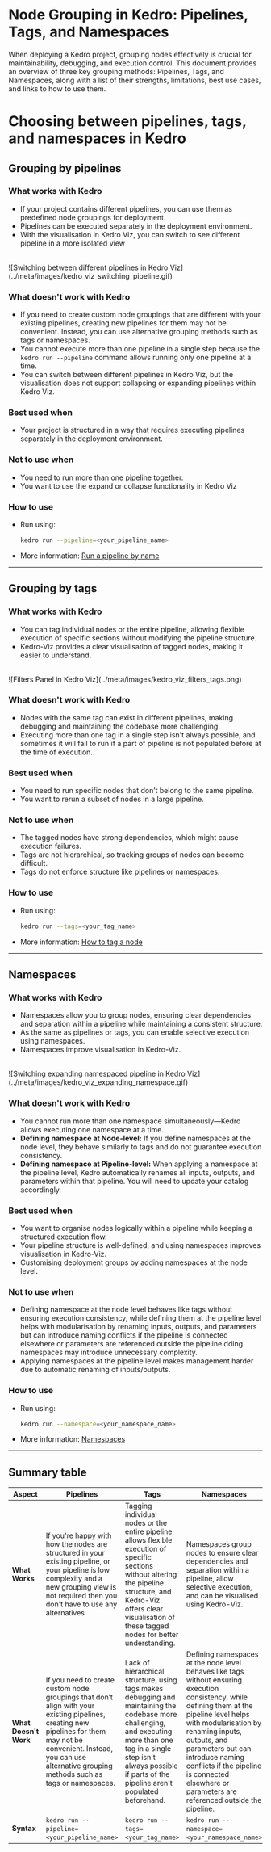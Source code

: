 # Node Grouping in Kedro: Pipelines, Tags, and Namespaces

When deploying a Kedro project, grouping nodes effectively is crucial for maintainability, debugging, and execution control. This document provides an overview of three key grouping methods: Pipelines, Tags, and Namespaces, along with a list of their strengths, limitations, best use cases, and links to how to use them.

# Choosing between pipelines, tags, and namespaces in Kedro

## Grouping by pipelines

### What works with Kedro
- If your project contains different pipelines, you can use them as predefined node groupings for deployment.
- Pipelines can be executed separately in the deployment environment.
- With the visualisation in Kedro Viz, you can switch to see different pipeline in a more isolated view
<br>
![Switching between different pipelines in Kedro Viz](../meta/images/kedro_viz_switching_pipeline.gif)

### What doesn't work with Kedro
- If you need to create custom node groupings that are different with your existing pipelines, creating new pipelines for them may not be convenient. Instead, you can use alternative grouping methods such as tags or namespaces.
- You cannot execute more than one pipeline in a single step because the `kedro run --pipeline` command allows running only one pipeline at a time.
- You can switch between different pipelines in Kedro Viz, but the visualisation does not support collapsing or expanding pipelines within Kedro Viz.

### Best used when
- Your project is structured in a way that requires executing pipelines separately in the deployment environment.

### Not to use when
- You need to run more than one pipeline together.
- You want to use the expand or collapse functionality in Kedro Viz

### How to use
- Run using:
  ```bash
  kedro run --pipeline=<your_pipeline_name>
  ```
- More information: [Run a pipeline by name](https://docs.kedro.org/en/stable/nodes_and_pipelines/run_a_pipeline.html#run-a-pipeline-by-name)

---

## Grouping by tags

### What works with Kedro
- You can tag individual nodes or the entire pipeline, allowing flexible execution of specific sections without modifying the pipeline structure.
- Kedro-Viz provides a clear visualisation of tagged nodes, making it easier to understand.
<br>
![Filters Panel in Kedro Viz](../meta/images/kedro_viz_filters_tags.png)

### What doesn't work with Kedro
- Nodes with the same tag can exist in different pipelines, making debugging and maintaining the codebase more challenging.
- Executing more than one tag in a single step isn't always possible, and sometimes it will fail to run if a part of pipeline is not populated before at the time of execution.

### Best used when
- You need to run specific nodes that don’t belong to the same pipeline.
- You want to rerun a subset of nodes in a large pipeline.

### Not to use when
- The tagged nodes have strong dependencies, which might cause execution failures.
- Tags are not hierarchical, so tracking groups of nodes can become difficult.
- Tags do not enforce structure like pipelines or namespaces.

### How to use
- Run using:
  ```bash
  kedro run --tags=<your_tag_name>
  ```
- More information: [How to tag a node](https://docs.kedro.org/en/stable/nodes_and_pipelines/nodes.html#how-to-tag-a-node)

---

## Namespaces

### What works with Kedro
- Namespaces allow you to group nodes, ensuring clear dependencies and separation within a pipeline while maintaining a consistent structure.
- As the same as pipelines or tags, you can enable selective execution using namespaces.
- Namespaces improve visualisation in Kedro-Viz.
<br>
![Switching expanding namespaced pipeline in Kedro Viz](../meta/images/kedro_viz_expanding_namespace.gif)



### What doesn't work with Kedro
- You cannot run more than one namespace simultaneously—Kedro allows executing one namespace at a time.
- **Defining namespace at Node-level:** If you define namespaces at the node level, they behave similarly to tags and do not guarantee execution consistency.
- **Defining namespace at Pipeline-level:** When applying a namespace at the pipeline level, Kedro automatically renames all inputs, outputs, and parameters within that pipeline. You will need to update your catalog accordingly.

### Best used when
- You want to organise nodes logically within a pipeline while keeping a structured execution flow.
- Your pipeline structure is well-defined, and using namespaces improves visualisation in Kedro-Viz.
- Customising deployment groups by adding namespaces at the node level.

### Not to use when
- Defining namespace at the node level behaves like tags without ensuring execution consistency, while defining them at the pipeline level helps with modularisation by renaming inputs, outputs, and parameters but can introduce naming conflicts if the pipeline is connected elsewhere or parameters are referenced outside the pipeline.dding namespaces may introduce unnecessary complexity.
- Applying namespaces at the pipeline level makes management harder due to automatic renaming of inputs/outputs.

### How to use
- Run using:
  ```bash
  kedro run --namespace=<your_namespace_name>
  ```
- More information: [Namespaces](https://docs.kedro.org/en/stable/nodes_and_pipelines/namespaces.html)

---

## Summary table

| Aspect | Pipelines | Tags | Namespaces |
|--------|-----------|------|-----------|
| **What Works** | If you're happy with how the nodes are structured in your existing pipeline, or your pipeline is low complexity and a new grouping view is not required then you don't have to use any alternatives | Tagging individual nodes or the entire pipeline allows flexible execution of specific sections without altering the pipeline structure, and Kedro-Viz offers clear visualisation of these tagged nodes for better understanding. | Namespaces group nodes to ensure clear dependencies and separation within a pipeline, allow selective execution, and can be visualised using Kedro-Viz. |
| **What Doesn't Work** | If you need to create custom node groupings that don’t align with your existing pipelines, creating new pipelines for them may not be convenient. Instead, you can use alternative grouping methods such as tags or namespaces. | Lack of hierarchical structure, using tags makes debugging and maintaining the codebase more challenging, and executing more than one tag in a single step isn't always possible if parts of the pipeline aren't populated beforehand. | Defining namespaces at the node level behaves like tags without ensuring execution consistency, while defining them at the pipeline level helps with modularisation by renaming inputs, outputs, and parameters but can introduce naming conflicts if the pipeline is connected elsewhere or parameters are referenced outside the pipeline. |
| **Syntax** | `kedro run --pipeline=<your_pipeline_name>` | `kedro run --tags=<your_tag_name>` | `kedro run --namespace=<your_namespace_name>` |
